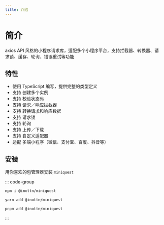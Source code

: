 ```yaml
---
title: 介绍
---
```


# 简介

axios API 风格的小程序请求库，适配多个小程序平台，支持拦截器、转换器、请求锁、缓存、轮询、错误重试等功能

## 特性

- 使用 TypeScript 编写，提供完整的类型定义
- 支持 创建多个实例
- 支持 校验状态码
- 支持 请求／响应拦截器
- 支持 转换请求和响应数据
- 支持 请求锁
- 支持 轮询
- 支持 上传／下载
- 支持 自定义适配器
- 适配 多端小程序（微信、支付宝、百度、抖音等）

## 安装

用你喜欢的包管理器安装 `miniquest`

::: code-group

```bash [npm]
npm i @inottn/miniquest
```

```bash [yarn]
yarn add @inottn/miniquest
```

```bash [pnpm]
pnpm add @inottn/miniquest
```

:::
